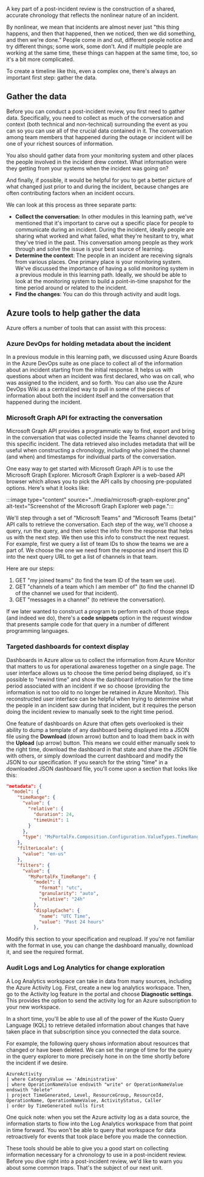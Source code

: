 A key part of a post-incident review is the construction of a shared,
accurate chronology that reflects the nonlinear nature of an incident.

By nonlinear, we mean that incidents are almost never just "this thing
happens, and then that happened, then we noticed, then we did something,
and then we're done." People come in and out, different people notice and
try different things; some work, some don't. And if multiple people are
working at the same time, these things can happen at the same time, too, so
it's a bit more complicated.

To create a timeline like this, even a complex one, there's always an
important first step: gather the data.

## Gather the data

Before you can conduct a post-incident review, you first need to gather
data. Specifically, you need to collect as much of the conversation and
context (both technical and non-technical) surrounding the event as you can
so you can use all of the crucial data contained in it. The conversation
among team members that happened during the outage or incident will be one
of your richest sources of information.

You also should gather data from your monitoring system and other places
the people involved in the incident drew context. What information were
they getting from your systems when the incident was going on?

And finally, if possible, it would be helpful for you to get a better
picture of what changed just prior to and during the incident, because
changes are often contributing factors when an incident occurs.

We can look at this process as three separate parts:

- **Collect the conversation**: In other modules in this learning path, we've
    mentioned that it's important to carve out a specific place for people
    to communicate during an incident. During the incident, ideally people
    are sharing what worked and what failed, what they're hesitant to try,
    what they've tried in the past. This conversation among people as
    they work through and solve the issue is your best source of learning.
- **Determine the context**: The people in an incident are receiving signals
    from various places. One primary place is your monitoring system. We've
    discussed the importance of having a solid monitoring system in a
    previous module in this learning path. Ideally, we should be able to
    look at the monitoring system to build a point-in-time snapshot for the
    time period around or related to the incident.
- **Find the changes**: You can do this through activity and audit logs.

## Azure tools to help gather the data

Azure offers a number of tools that can assist with this process:

### Azure DevOps for holding metadata about the incident

In a previous module in this learning path, we discussed using Azure Boards
in the Azure DevOps suite as one place to collect all of the information
about an incident starting from the initial response. It helps us with
questions about when an incident was first declared, who was on call, who
was assigned to the incident, and so forth. You can also use the Azure
DevOps Wiki as a centralized way to pull in some of the pieces of
information about both the incident itself and the conversation that
happened during the incident.

### Microsoft Graph API for extracting the conversation

Microsoft Graph API provides a programmatic way to find, export and bring
in the conversation that was collected inside the Teams channel devoted to
this specific incident. The data retrieved also includes metadata that
will be useful when constructing a chronology, including who joined the
channel (and when) and timestamps for individual parts of the conversation.

One easy way to get started with Microsoft Graph API is to use the
Microsoft Graph Explorer. Microsoft Graph Explorer is a web-based API
browser which allows you to pick the API calls by choosing pre-populated
options. Here's what it looks like:

:::image type="content" source="../media/microsoft-graph-explorer.png" alt-text="Screenshot of the Microsoft Graph Explorer web page.":::

We'll step through a set of "Microsoft Teams" and "Microsoft Teams
(beta)" API calls to retrieve the conversation. Each step of the way, we'll choose a query, run the query, and then select the info from the
response that helps us with the next step. We then use this info to
construct the next request. For example, first we query a list of team IDs
to show the teams we are a part of. We choose the one we need from the
response and insert this ID into the next query URL to get a list of
channels in that team.

Here are our steps:

1. GET "my joined teams" (to find the team ID of the team we use).
2. GET "channels of a team which I am member of" (to find the channel ID of the channel we used for that incident).
3. GET "messages in a channel" (to retrieve the conversation).

If we later wanted to construct a program to perform each of those steps
(and indeed we do), there's a **code snippets** option in the request window
that presents sample code for that query in a number of different
programming languages.

### Targeted dashboards for context display

Dashboards in Azure allow us to collect the
information from Azure Monitor that matters to us for operational
awareness together on a single page. The user interface allows us to choose the time period being
displayed, so it's possible to "rewind time" and show the dashboard
information for the time period associated with an incident if we so choose
(providing the information is not too old to no longer be retained in Azure
Monitor). This reconstructed user interface can be helpful when trying to
determine what the people in an incident saw during that incident, but it
requires the person doing the incident review to manually seek to the right
time period.

One feature of dashboards on Azure that often gets overlooked is their
ability to dump a template of any dashboard being displayed into a JSON
file using the **Download** (down arrow) button and to load them back in with
the **Upload** (up arrow) button. This means we could either manually seek to
the right time, download the dashboard in that state and share the JSON
file with others, or simply download the current dashboard and modify the
JSON to our specification. If you search for the string "time" in a
downloaded JSON dashboard file, you'll come upon a section that looks
like this:

```json
"metadata": {
  "model": {
    "timeRange": {
      "value": {
        "relative": {
          "duration": 24,
          "timeUnit": 1
        }
      },
      "type": "MsPortalFx.Composition.Configuration.ValueTypes.TimeRange"
    },
    "filterLocale": {
      "value": "en-us"
    },
    "filters": {
      "value": {
        "MsPortalFx_TimeRange": {
          "model": {
            "format": "utc",
            "granularity": "auto",
            "relative": "24h"
          },
          "displayCache": {
            "name": "UTC Time",
            "value": "Past 24 hours"
          },
```

Modify this section to your specification and reupload. If you're not
familiar with the format in use, you can change the dashboard manually,
download it, and see the required format.

### Audit Logs and Log Analytics for change exploration

A Log Analytics workspace can take in data from many sources, including the
Azure Activity Log. First, create a new log analytics workspace. Then, go to
the Activity log feature in the portal and choose **Diagnostic settings**.
This provides the option to send the activity log for an Azure
subscription to your new workspace.

In a short time, you'll be able to use all of the power of the
Kusto Query Language (KQL) to retrieve detailed information about changes
that have taken place in that subscription since you connected the data
source.

For example, the following query shows information about resources that changed or have been deleted. We can
set the range of time for the query in the query explorer to more precisely
hone in on the time shortly before the incident if we desire.

```Kusto
AzureActivity
| where CategoryValue == 'Administrative'
| where OperationNameValue endswith "write" or OperationNameValue endswith "delete"
| project TimeGenerated, Level, ResourceGroup, ResourceId, OperationName, OperationNameValue, ActivityStatus, Caller
| order by TimeGenerated nulls first
```

One quick note: when you set the Azure activity log as a data source, the
information starts to flow into the Log Analytics workspace from that point
in time forward. You won't be able to query that workspace for data
retroactively for events that took place before you made the connection.

These tools should be able to give you a good start on collecting
information necessary for a chronology to use in a post-incident review.
Before you dive right into a post-incident review, we'd like to warn you
about some common traps. That's the subject of our next unit.

